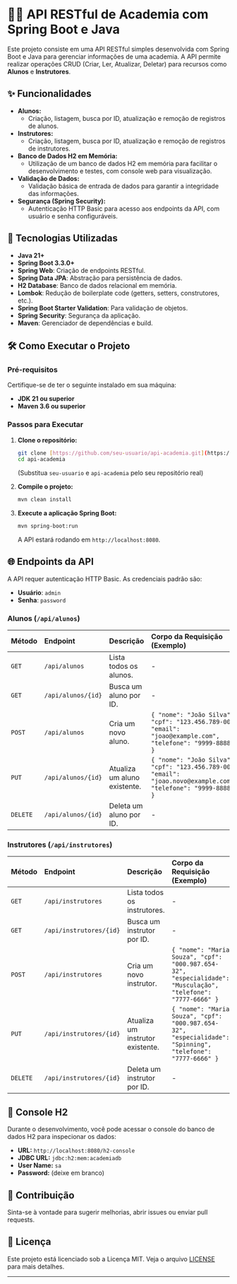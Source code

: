 

# 🏋️‍♀️ API RESTful de Academia com Spring Boot e Java

Este projeto consiste em uma API RESTful simples desenvolvida com Spring Boot e Java para gerenciar informações de uma academia. A API permite realizar operações CRUD (Criar, Ler, Atualizar, Deletar) para recursos como **Alunos** e **Instrutores**.

## ✨ Funcionalidades

* **Alunos:**
    * Criação, listagem, busca por ID, atualização e remoção de registros de alunos.
* **Instrutores:**
    * Criação, listagem, busca por ID, atualização e remoção de registros de instrutores.
* **Banco de Dados H2 em Memória:**
    * Utilização de um banco de dados H2 em memória para facilitar o desenvolvimento e testes, com console web para visualização.
* **Validação de Dados:**
    * Validação básica de entrada de dados para garantir a integridade das informações.
* **Segurança (Spring Security):**
    * Autenticação HTTP Basic para acesso aos endpoints da API, com usuário e senha configuráveis.

## 🚀 Tecnologias Utilizadas

* **Java 21+**
* **Spring Boot 3.3.0+**
* **Spring Web**: Criação de endpoints RESTful.
* **Spring Data JPA**: Abstração para persistência de dados.
* **H2 Database**: Banco de dados relacional em memória.
* **Lombok**: Redução de boilerplate code (getters, setters, construtores, etc.).
* **Spring Boot Starter Validation**: Para validação de objetos.
* **Spring Security**: Segurança da aplicação.
* **Maven**: Gerenciador de dependências e build.

## 🛠️ Como Executar o Projeto

### Pré-requisitos

Certifique-se de ter o seguinte instalado em sua máquina:

* **JDK 21 ou superior**
* **Maven 3.6 ou superior**

### Passos para Executar

1. **Clone o repositório:**
    ```bash
    git clone [https://github.com/seu-usuario/api-academia.git](https://github.com/seu-usuario/api-academia.git)
    cd api-academia
    ```
    (Substitua `seu-usuario` e `api-academia` pelo seu repositório real)

2. **Compile o projeto:**
    ```bash
    mvn clean install
    ```

3. **Execute a aplicação Spring Boot:**
    ```bash
    mvn spring-boot:run
    ```

    A API estará rodando em `http://localhost:8080`.

## 🌐 Endpoints da API

A API requer autenticação HTTP Basic. As credenciais padrão são:
* **Usuário**: `admin`
* **Senha**: `password`

### Alunos (`/api/alunos`)

| Método | Endpoint | Descrição | Corpo da Requisição (Exemplo) |
| :----- | :---------------------- | :----------------------------- | :--------------------------------------------------------------- |
| `GET` | `/api/alunos` | Lista todos os alunos. | - |
| `GET` | `/api/alunos/{id}` | Busca um aluno por ID. | - |
| `POST` | `/api/alunos` | Cria um novo aluno. | `{ "nome": "João Silva", "cpf": "123.456.789-00", "email": "joao@example.com", "telefone": "9999-8888" }` |
| `PUT` | `/api/alunos/{id}` | Atualiza um aluno existente. | `{ "nome": "João Silva", "cpf": "123.456.789-00", "email": "joao.novo@example.com", "telefone": "9999-8888" }` |
| `DELETE`| `/api/alunos/{id}` | Deleta um aluno por ID. | - |

### Instrutores (`/api/instrutores`)

| Método | Endpoint | Descrição | Corpo da Requisição (Exemplo) |
| :----- | :-------------------------- | :----------------------------- | :---------------------------------------------------------------------- |
| `GET` | `/api/instrutores` | Lista todos os instrutores. | - |
| `GET` | `/api/instrutores/{id}` | Busca um instrutor por ID. | - |
| `POST` | `/api/instrutores` | Cria um novo instrutor. | `{ "nome": "Maria Souza", "cpf": "000.987.654-32", "especialidade": "Musculação", "telefone": "7777-6666" }` |
| `PUT` | `/api/instrutores/{id}` | Atualiza um instrutor existente.| `{ "nome": "Maria Souza", "cpf": "000.987.654-32", "especialidade": "Spinning", "telefone": "7777-6666" }` |
| `DELETE`| `/api/instrutores/{id}` | Deleta um instrutor por ID. | - |

## 🧪 Console H2

Durante o desenvolvimento, você pode acessar o console do banco de dados H2 para inspecionar os dados:

* **URL:** `http://localhost:8080/h2-console`
* **JDBC URL:** `jdbc:h2:mem:academiadb`
* **User Name:** `sa`
* **Password:** (deixe em branco)

## 🤝 Contribuição

Sinta-se à vontade para sugerir melhorias, abrir issues ou enviar pull requests.

## 📄 Licença

Este projeto está licenciado sob a Licença MIT. Veja o arquivo [LICENSE](LICENSE) para mais detalhes.

---

